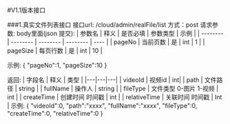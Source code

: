 #V1.1版本接口

###1.真实文件列表接口
接口url: /cloud/admin/realFile/list
方式：post
请求参数:
body里面(json 提交):
| 参数名   | 释义     | 是否必填 | 参数类型 | 示例 |
| -------- | -------- | -------- | -------- | ---- |
| pageNo   | 当前页数 | 是       | int      | 1    |
| pageSize | 每页行数 | 是       | int      | 10   |

示例:
    {
        "pageNo":1,
        "pageSize":10
    }

返回:
| 字段名 | 释义 | 类型 |
|---|---|---|
| videoId | 视频id | int|
| path | 文件路径 | string |
| fullName | 操作人 | string |
| fileType | 文件类型  0-图片 1-视频 | int |
| createTime | 创建时间 时间戳 | int |
| relativeTime | 关联时间 时间戳 | Int |
示例:
    {
      "videoId":0,
      "path":"xxxx",
      "fullName":"xxxx",
      "fileType":0,
      "createTime":0,
      "relativeTime":0
    }